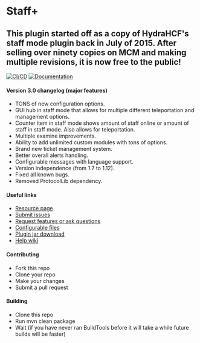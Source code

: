 # Staff+
This plugin started off as a copy of HydraHCF's staff mode plugin back in July of 2015. After selling over ninety copies on MCM and making multiple revisions, it is now free to the public! 
----
[![CI/CD](https://img.shields.io/circleci/build/github/Azoraqua/StaffPlus/master.svg?style=default)]()
[![Documentation](https://readthedocs.org/projects/staffplus/badge/?version=latest)](https://staffplus.readthedocs.io/en/latest/)

#### Version 3.0 changelog (major features)
* TONS of new configuration options.
* GUI hub in staff mode that allows for multiple different teleportation and management options.
* Counter item in staff mode shows amount of staff online or amount of staff in staff mode. Also allows for teleportation.
* Multiple examine improvements.
* Ability to add unlimited custom modules with tons of options.
* Brand new ticket management system.
* Better overall alerts handling.
* Configurable messages with language support.
* Version independence (from 1.7 to 1.12).
* Fixed all known bugs.
* Removed ProtocolLib dependency.

#### Useful links
* [Resource page](https://www.spigotmc.org/resources/staff-the-ultimate-moderation-plugin-1-7-1-13.41500/)
* [Submit issues](https://github.com/Qballl/StaffPlus/issues)
* [Request features or ask questions](https://discord.gg/N6VqtYC)
* [Configurable files](https://github.com/Shortninja66/StaffPlus/wiki/Configurable-files)
* [Plugin jar download](https://www.spigotmc.org/resources/staff-the-ultimate-moderation-plugin-1-7-1-13.41500/history)
* [Help wiki](https://github.com/Shortninja66/StaffPlus/wiki)

#### Contributing
* Fork this repo
* Clone your repo
* Make your changes
* Submit a pull request

#### Building
* Clone this repo
* Run mvn clean package
* Wait (if you have never ran BuildTools before it will take a while future builds will be faster)